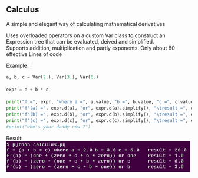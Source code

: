 ## Calculus  

A simple and elegant way of calculating mathematical derivatives    

Uses overloaded operators on a custom Var class to construct an Expression tree that can be evaluated, deived and simplified.  
Supports addition, multiplication and partly exponents. Only about 80 effective Lines of code

Example :  
``` python
a, b, c = Var(2.), Var(3.), Var(6.)

expr = a + b * c

print("f =", expr, "where a =", a.value, "b =", b.value, "c =", c.value, "\tresult =", expr.evaluate())
print("f'(a) =", expr.d(a), "or", expr.d(a).simplify(), "\tresult =", expr.d(a).evaluate()) # 1 + (0 * 3 + 6 * 0)
print("f'(b) =", expr.d(b), "or", expr.d(b).simplify(), "\tresult =", expr.d(b).evaluate()) # 0 + (0 * 3 + 6 * 1)
print("f'(c) =", expr.d(c), "or", expr.d(c).simplify(), "\tresult =", expr.d(c).evaluate()) # 0 + (1 * 3 + 6 * 0)
#print("who's your daddy now ?")
```  
Result:    
![alt text](https://github.com/Lcbx/Calculus/blob/master/Capture.PNG "screenshot")
